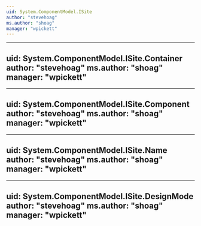 ```yaml
---
uid: System.ComponentModel.ISite
author: "stevehoag"
ms.author: "shoag"
manager: "wpickett"
---
```


---
uid: System.ComponentModel.ISite.Container
author: "stevehoag"
ms.author: "shoag"
manager: "wpickett"
---

---
uid: System.ComponentModel.ISite.Component
author: "stevehoag"
ms.author: "shoag"
manager: "wpickett"
---

---
uid: System.ComponentModel.ISite.Name
author: "stevehoag"
ms.author: "shoag"
manager: "wpickett"
---

---
uid: System.ComponentModel.ISite.DesignMode
author: "stevehoag"
ms.author: "shoag"
manager: "wpickett"
---
